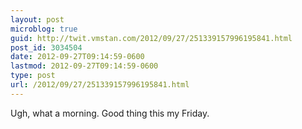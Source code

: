 ```yaml
---
layout: post
microblog: true
guid: http://twit.vmstan.com/2012/09/27/251339157996195841.html
post_id: 3034504
date: 2012-09-27T09:14:59-0600
lastmod: 2012-09-27T09:14:59-0600
type: post
url: /2012/09/27/251339157996195841.html
---
```

Ugh, what a morning. Good thing this my Friday.
